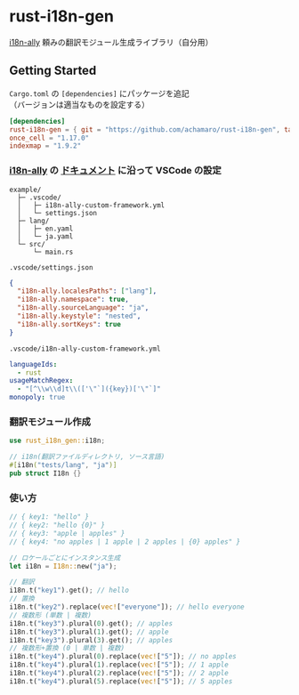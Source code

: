 # rust-i18n-gen

[link-i18n-ally]: https://marketplace.visualstudio.com/items?itemName=lokalise.i18n-ally
[link-i18n-ally-config]: https://github.com/lokalise/i18n-ally/wiki/Configurations
[link-cargo-watch]: https://github.com/watchexec/cargo-watch

[i18n-ally][link-i18n-ally] 頼みの翻訳モジュール生成ライブラリ（自分用）

## Getting Started

`Cargo.toml` の `[dependencies]` にパッケージを追記  
（バージョンは適当なものを設定する）

```toml
[dependencies]
rust-i18n-gen = { git = "https://github.com/achamaro/rust-i18n-gen", tag = "v0.2.0" }
once_cell = "1.17.0"
indexmap = "1.9.2"
```

### [i18n-ally][link-i18n-ally] の [ドキュメント][link-i18n-ally-config] に沿って VSCode の設定

```
example/
  ├─ .vscode/
  │   ├─ i18n-ally-custom-framework.yml
  │   └─ settings.json
  ├─ lang/
  │   ├─ en.yaml
  │   └─ ja.yaml
  └─ src/
      └─ main.rs
```

`.vscode/settings.json`

```json
{
  "i18n-ally.localesPaths": ["lang"],
  "i18n-ally.namespace": true,
  "i18n-ally.sourceLanguage": "ja",
  "i18n-ally.keystyle": "nested",
  "i18n-ally.sortKeys": true
}
```

`.vscode/i18n-ally-custom-framework.yml`

```yaml
languageIds:
  - rust
usageMatchRegex:
  - "[^\\w\\d]t\\(['\"`]({key})['\"`]"
monopoly: true
```

### 翻訳モジュール作成

```rust
use rust_i18n_gen::i18n;

// i18n(翻訳ファイルディレクトリ, ソース言語)
#[i18n("tests/lang", "ja")]
pub struct I18n {}
```

### 使い方

```rust
// { key1: "hello" }
// { key2: "hello {0}" }
// { key3: "apple | apples" }
// { key4: "no apples | 1 apple | 2 apples | {0} apples" }

// ロケールごとにインスタンス生成
let i18n = I18n::new("ja");

// 翻訳
i18n.t("key1").get(); // hello
// 置換
i18n.t("key2").replace(vec!["everyone"]); // hello everyone
// 複数形 (単数 | 複数)
i18n.t("key3").plural(0).get(); // apples
i18n.t("key3").plural(1).get(); // apple
i18n.t("key3").plural(3).get(); // apples
// 複数形+置換 (0 | 単数 | 複数)
i18n.t("key4").plural(0).replace(vec!["5"]); // no apples
i18n.t("key4").plural(1).replace(vec!["5"]); // 1 apple
i18n.t("key4").plural(2).replace(vec!["5"]); // 2 apple
i18n.t("key4").plural(5).replace(vec!["5"]); // 5 apples

```
